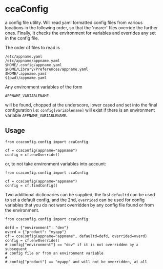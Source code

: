 # ccaConfig

a config file utility. Will read yaml formatted config files from various
locations in the following order, so that the 'nearer' files override the
further ones.  Finally, it checks the environment for variables and
overrides any set in the config file.

The order of files to read is
```
/etc/appname.yaml
/etc/appname/appname.yaml
$HOME/.config/appname.yaml
$HOME/Library/Preferences/appname.yaml
$HOME/.appname.yaml
$(pwd)/appname.yaml
```

Any environment variables of the form

```
APPNAME_VARIABLENAME
```

will be found, chopped at the underscore, lower cased and set into the
final configuration i.e: `config[variablename]` will exist if there is an
environment variable `APPNAME_VARIABLENAME`.


## Usage
```
from ccaconfig.config import ccaConfig

cf = ccaConfig(appname="appname")
config = cf.envOverride()
```

or, to not take environment variables into account:
```
from ccaconfig.config import ccaConfig

cf = ccaConfig(appname="appname")
config = cf.findConfig()
```

Two additional dictionaries can be supplied, the first `defaultd` can be
used to set a default config, and the 2nd, `overrided` can be used for
config variables that you do not want overridden by any config file found
or from the environment.

```
from ccaconfig.config import ccaConfig

defd = {"environment": "dev"}
overd = {"product": "myapp"}
cf = ccaConfig(appname="appname", defaultd=defd, overrided=overd)
config = cf.envOverride()
# config["environment"] == "dev" if it is not overridden by a subsequent
# config file or from an environment variable
#
# config["product"] == "myapp" and will not be overridden, at all
```

